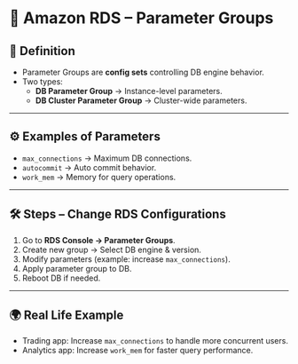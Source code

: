 # 🔹 Amazon RDS – Parameter Groups

## 📖 Definition
- Parameter Groups are **config sets** controlling DB engine behavior.
- Two types:
  - **DB Parameter Group** → Instance-level parameters.
  - **DB Cluster Parameter Group** → Cluster-wide parameters.

---

## ⚙️ Examples of Parameters
- `max_connections` → Maximum DB connections.
- `autocommit` → Auto commit behavior.
- `work_mem` → Memory for query operations.

---

## 🛠️ Steps – Change RDS Configurations
1. Go to **RDS Console → Parameter Groups**.
2. Create new group → Select DB engine & version.
3. Modify parameters (example: increase `max_connections`).
4. Apply parameter group to DB.
5. Reboot DB if needed.

---

## 🌍 Real Life Example
- Trading app: Increase `max_connections` to handle more concurrent users.
- Analytics app: Increase `work_mem` for faster query performance.
